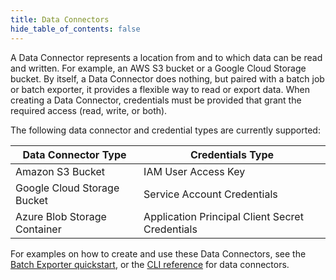 ```yaml
---
title: Data Connectors
hide_table_of_contents: false
---
```


A Data Connector represents a location from and to which data can be read and written. For example, an AWS S3 bucket
or a Google Cloud Storage bucket. By itself, a Data Connector does nothing, but paired with a batch job or batch exporter,
it provides a flexible way to read or export data. When creating a Data Connector, credentials must be provided that grant the required access (read, write, or both).

The following data connector and credential types are currently supported:

| Data Connector Type          | Credentials Type                                |
| -------------------          | -----------------                               |
| Amazon S3 Bucket             | IAM User Access Key                             |
| Google Cloud Storage Bucket  | Service Account Credentials                     |
| Azure Blob Storage Container | Application Principal Client Secret Credentials |

For examples on how to create and use these Data Connectors, see the [Batch Exporter quickstart](/quickstart/batch-exporter.md),
or the [CLI reference](/cli-reference/strm/create/data-connector.md) for data connectors.
